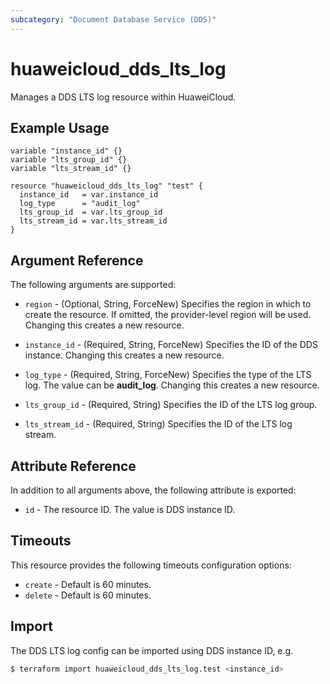 ```yaml
---
subcategory: "Document Database Service (DDS)"
---
```


# huaweicloud_dds_lts_log

Manages a DDS LTS log resource within HuaweiCloud.

## Example Usage

```hcl
variable "instance_id" {}
variable "lts_group_id" {}
variable "lts_stream_id" {}

resource "huaweicloud_dds_lts_log" "test" {
  instance_id   = var.instance_id
  log_type      = "audit_log"
  lts_group_id  = var.lts_group_id
  lts_stream_id = var.lts_stream_id
}

```

## Argument Reference

The following arguments are supported:

* `region` - (Optional, String, ForceNew) Specifies the region in which to create the resource.
  If omitted, the provider-level region will be used. Changing this creates a new resource.

* `instance_id` - (Required, String, ForceNew) Specifies the ID of the DDS instance.
  Changing this creates a new resource.

* `log_type` - (Required, String, ForceNew) Specifies the type of the LTS log. The value can be **audit_log**.
  Changing this creates a new resource.

* `lts_group_id` - (Required, String) Specifies the ID of the LTS log group.

* `lts_stream_id` - (Required, String) Specifies the ID of the LTS log stream.

## Attribute Reference

In addition to all arguments above, the following attribute is exported:

* `id` - The resource ID. The value is DDS instance ID.

## Timeouts

This resource provides the following timeouts configuration options:

* `create` - Default is 60 minutes.
* `delete` - Default is 60 minutes.

## Import

The DDS LTS log config can be imported using DDS instance ID, e.g.

```bash
$ terraform import huaweicloud_dds_lts_log.test <instance_id>
```
